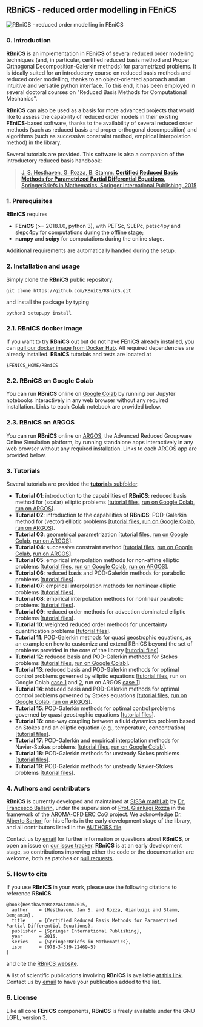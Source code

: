 ## RBniCS - reduced order modelling in FEniCS ##
![RBniCS - reduced order modelling in FEniCS](https://github.com/RBniCS/RBniCS/raw/master/docs/rbnics-logo-small.png "RBniCS - reduced order modelling in FEniCS")

### 0. Introduction
**RBniCS** is an implementation in **FEniCS** of several reduced order modelling techniques (and, in particular, certified reduced basis method and Proper Orthogonal Decomposition-Galerkin methods) for parametrized problems. It is ideally suited for an introductory course on reduced basis methods and reduced order modelling, thanks to an object-oriented approach and an intuitive and versatile python interface. To this end, it has been employed in several doctoral courses on "Reduced Basis Methods for Computational Mechanics".

**RBniCS** can also be used as a basis for more advanced projects that would like to assess the capability of reduced order models in their existing **FEniCS**-based software, thanks to the availability of several reduced order methods (such as reduced basis and proper orthogonal decomposition) and algorithms (such as successive constraint method, empirical interpolation method) in the library.

Several tutorials are provided. This software is also a companion of the introductory reduced basis handbook: 

> [J. S. Hesthaven, G. Rozza, B. Stamm. **Certified Reduced Basis Methods for Parametrized Partial Differential Equations**. SpringerBriefs in Mathematics. Springer International Publishing, 2015](http://www.springer.com/us/book/9783319224695)

### 1. Prerequisites
**RBniCS** requires
* **FEniCS** (>= 2018.1.0, python 3), with PETSc, SLEPc, petsc4py and slepc4py for computations during the offline stage;
* **numpy** and **scipy** for computations during the online stage.

Additional requirements are automatically handled during the setup.

### 2. Installation and usage
Simply clone the **RBniCS** public repository:
```
git clone https://github.com/RBniCS/RBniCS.git
```
and install the package by typing
```
python3 setup.py install
```

### 2.1. RBniCS docker image
If you want to try **RBniCS** out but do not have **FEniCS** already installed, you can [pull our docker image from Docker Hub](https://hub.docker.com/r/rbnics/rbnics/). All required dependencies are already installed. **RBniCS** tutorials and tests are located at
```
$FENICS_HOME/RBniCS
```

### 2.2. RBniCS on Google Colab
You can run **RBniCS** online on [Google Colab](https://colab.research.google.com/) by running our Jupyter notebooks interactively in any web browser without any required installation. Links to each Colab notebook are provided below.

### 2.3. RBniCS on ARGOS
You can run **RBniCS** online on [ARGOS](https://colab.research.google.com/), the Advanced Reduced Groupware Online Simulation platform, by running standalone apps interactively in any web browser without any required installation. Links to each ARGOS app are provided below.

### 3. Tutorials
Several tutorials are provided the [**tutorials** subfolder](https://github.com/RBniCS/RBniCS/tree/master/tutorials).
* **Tutorial 01**: introduction to the capabilities of **RBniCS**: reduced basis method for (scalar) elliptic problems [[tutorial files](https://github.com/RBniCS/RBniCS/tree/master/tutorials/01_thermal_block), [run on Google Colab](https://colab.research.google.com/drive/1YSugKATXS68J62bsi0eoil-KpjfocKoH), [run on ARGOS](http://argos.sissa.it/tutorials/thermal_block)].
* **Tutorial 02**: introduction to the capabilities of **RBniCS**: POD-Galerkin method for (vector) elliptic problems [[tutorial files](https://github.com/RBniCS/RBniCS/tree/master/tutorials/02_elastic_block), [run on Google Colab](https://colab.research.google.com/drive/1jXAYbSi-6PkhxLKv_GdZ2JS99RHdeHbq), [run on ARGOS](http://argos.sissa.it/tutorials/elastic_block)].
* **Tutorial 03**: geometrical parametrization [[tutorial files](https://github.com/RBniCS/RBniCS/tree/master/tutorials/03_hole), [run on Google Colab](https://colab.research.google.com/drive/1aDaxo8o_ceDkCOGrJQfTip__ao9tTIgB), [run on ARGOS](http://argos.sissa.it/tutorials/hole)].
* **Tutorial 04**: successive constraint method [[tutorial files](https://github.com/RBniCS/RBniCS/tree/master/tutorials/04_graetz), [run on Google Colab](https://colab.research.google.com/drive/1awX5VNrwxhkmmyEgrgu5gn_jhxYzUL7l), [run on ARGOS](http://argos.sissa.it/tutorials/graetz)].
* **Tutorial 05**: empirical interpolation methods for non-affine elliptic problems [[tutorial files](https://github.com/RBniCS/RBniCS/tree/master/tutorials/05_gaussian), [run on Google Colab](https://colab.research.google.com/drive/1vX2IGpHE1nvpNVX4glFLM1ohoFjS9Ysv), [run on ARGOS](http://argos.sissa.it/tutorials/gaussian)].
* **Tutorial 06**: reduced basis and POD-Galerkin methods for parabolic problems [[tutorial files](https://github.com/RBniCS/RBniCS/tree/master/tutorials/06_thermal_block_unsteady)].
* **Tutorial 07**: empirical interpolation methods for nonlinear elliptic problems [[tutorial files](https://github.com/RBniCS/RBniCS/tree/master/tutorials/07_nonlinear_elliptic)].
* **Tutorial 08**: empirical interpolation methods for nonlinear parabolic problems [[tutorial files](https://github.com/RBniCS/RBniCS/tree/master/tutorials/08_nonlinear_parabolic)].
* **Tutorial 09**: reduced order methods for advection dominated elliptic problems [[tutorial files](https://github.com/RBniCS/RBniCS/tree/master/tutorials/09_advection_dominated)].
* **Tutorial 10**: weighted reduced order methods for uncertainty quantification problems [[tutorial files](https://github.com/RBniCS/RBniCS/tree/master/tutorials/10_weighted_uq)].
* **Tutorial 11**: POD-Galerkin methods for quasi geostrophic equations, as an example on how to customize and extend RBniCS beyond the set of problems provided in the core of the library [[tutorial files](https://github.com/RBniCS/RBniCS/tree/master/tutorials/11_quasi_geostrophic)].
* **Tutorial 12**: reduced basis and POD-Galerkin methods for Stokes problems [[tutorial files](https://github.com/RBniCS/RBniCS/tree/master/tutorials/12_stokes), [run on Google Colab](https://colab.research.google.com/drive/1m7L8BNWZkF0Z9jCfVI714LnQ37D3U3e5)].
* **Tutorial 13**: reduced basis and POD-Galerkin methods for optimal control problems governed by elliptic equations [[tutorial files](https://github.com/RBniCS/RBniCS/tree/master/tutorials/13_elliptic_optimal_control), run on Google Colab [case 1](https://colab.research.google.com/drive/1pQwhIr9HrQqeH1PKisYO2k1OTgT7kjE3) and [2](https://colab.research.google.com/drive/1zfhjrHTDlE_ASwtAwecobFO-mXSNYXCO), run on ARGOS [case 1](http://argos.sissa.it/tutorials/elliptic_optimal_control)].
* **Tutorial 14**: reduced basis and POD-Galerkin methods for optimal control problems governed by Stokes equations [[tutorial files](https://github.com/RBniCS/RBniCS/tree/master/tutorials/14_stokes_optimal_control), [run on Google Colab](https://colab.research.google.com/drive/1DwpRXTIJjXkNzJ-ASphXSlE2E7MYp_cJ), [run on ARGOS](http://argos.sissa.it/tutorials/stokes_optimal_control)].
* **Tutorial 15**: POD-Galerkin methods for optimal control problems governed by quasi geostrophic equations [[tutorial files](https://github.com/RBniCS/RBniCS/tree/master/tutorials/15_quasi_geostrophic_optimal_control)].
* **Tutorial 16**: one-way coupling between a fluid dynamics problem based on Stokes and an elliptic equation (e.g., temperature, concentration) [[tutorial files](https://github.com/RBniCS/RBniCS/tree/master/tutorials/16_stokes_coupled)].
* **Tutorial 17**: POD-Galerkin and empirical interpolation methods for Navier-Stokes problems [[tutorial files](https://github.com/RBniCS/RBniCS/tree/master/tutorials/17_navier_stokes), [run on Google Colab](https://colab.research.google.com/drive/1AVrmgfSOSIdCyttN8wkbwOSDuqMVE0SI)].
* **Tutorial 18**: POD-Galerkin methods for unsteady Stokes problems [[tutorial files](https://github.com/RBniCS/RBniCS/tree/master/tutorials/18_stokes_unsteady)].
* **Tutorial 19**: POD-Galerkin methods for unsteady Navier-Stokes problems [[tutorial files](https://github.com/RBniCS/RBniCS/tree/master/tutorials/19_navier_stokes_unsteady)].

### 4. Authors and contributors
**RBniCS** is currently developed and maintained at [SISSA mathLab](http://mathlab.sissa.it/) by [Dr. Francesco Ballarin](https://www.francescoballarin.it), under the supervision of [Prof. Gianluigi Rozza](https://people.sissa.it/~grozza/) in the framework of the [AROMA-CFD ERC CoG project](https://people.sissa.it/~grozza/aroma-cfd/). We acknowledge [Dr. Alberto Sartori](https://scholar.google.it/citations?user=rdoHp_EAAAAJ&hl=en) for his efforts in the early development stage of the library, and all contributors listed in the [AUTHORS file](https://github.com/RBniCS/RBniCS/blob/master/AUTHORS).

Contact us by [email](mailto:francesco.ballarin@sissa.it) for further information or questions about **RBniCS**, or open an issue on [our issue tracker](https://github.com/RBniCS/RBniCS/issues). **RBniCS** is at an early development stage, so contributions improving either the code or the documentation are welcome, both as patches or [pull requests](https://github.com/RBniCS/RBniCS/pulls).

### 5. How to cite
If you use **RBniCS** in your work, please use the following citations to reference **RBniCS**
```
@book{HesthavenRozzaStamm2015,
  author    = {Hesthaven, Jan S. and Rozza, Gianluigi and Stamm, Benjamin},
  title     = {Certified Reduced Basis Methods for Parametrized Partial Differential Equations},
  publisher = {Springer International Publishing},
  year      = 2015,
  series    = {SpringerBriefs in Mathematics},
  isbn      = {978-3-319-22469-5}
}
```
and cite the [RBniCS website](http://mathlab.sissa.it/rbnics).

A list of scientific publications involving **RBniCS** is available [at this link](https://github.com/RBniCS/RBniCS/blob/master/docs/source/publications.rst). Contact us by [email](mailto:francesco.ballarin@sissa.it) to have your publication added to the list.

### 6. License
Like all core **FEniCS** components, **RBniCS** is freely available under the GNU LGPL, version 3.

